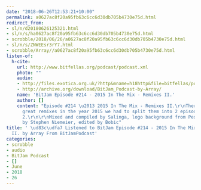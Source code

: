 ```yaml
---
date: "2018-06-26T12:53:21+10:00"
permalink: a0627ac8f20a95fb63c6cc6d30db705b4730e75d.html
redirect_from:
- sl/n/d20180626125321.html
- sl/n/s/ha0627ac8f20a95fb63c6cc6d30db705b4730e75d.html
- scrobble/2018/06/26/a0627ac8f20a95fb63c6cc6d30db705b4730e75d.html
- sl/n/s/ZNWEEsr3rY7.html
- scrobble/Array//a0627ac8f20a95fb63c6cc6d30db705b4730e75d.html
listen-of:
  h-cite:
    url: http://www.bitfellas.org/podcast/podcast.xml
    photo: ""
    audio:
    - http://files.exotica.org.uk/?http&mname=h18http&file=bitfellas/podcast/bitjam_214.mp3
    - http://archive.org/download/BitJam_Podcast-by-Array/
    name: 'BitJam Episode #214 - 2015 In The Mix - Remixes II.'
    author: []
    content: "Episode #214 \u2013 2015 In The Mix - Remixes II.\r\nThere were so many
      great remixes in the year 2015 we had to split them into 2 episodes. Enjoy part
      2.\r\n\r\nMixed and compiled by Salinga, logo background from Pexels.com, Photo
      by Stephen Niemeier, edited by Bobic"
title: ' \ud83c\udfa7 Listened to BitJam Episode #214 - 2015 In The Mix - Remixes
  II. by Array From BitJamPodcast'
categories:
- scrobble
- audio
- BitJam Podcast
- []
- June
- 2018
- 26
---
```

